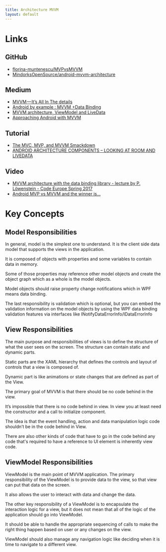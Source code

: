 ```yaml
---
title: Architecture MVVM
layout: default
---
```


# Links

## GitHub

- [florina-muntenescu/MVPvsMVVM](https://github.com/florina-muntenescu/MVPvsMVVM)
- [MindorksOpenSource/android-mvvm-architecture](https://github.com/MindorksOpenSource/android-mvvm-architecture)

## Medium

- [MVVM — It’s All In The details](https://medium.com/upday-devs/mvvm-its-all-in-the-implementation-details-40ed24871a02)
- [Android by example : MVVM +Data Binding](https://medium.com/@husayn.hakeem/android-by-example-mvvm-data-binding-introduction-part-1-6a7a5f388bf7)
- [MVVM architecture, ViewModel and LiveData](https://proandroiddev.com/mvvm-architecture-viewmodel-and-livedata-part-1-604f50cda1)
- [Approaching Android with MVVM](https://labs.ribot.co.uk/approaching-android-with-mvvm-8ceec02d5442)


## Tutorial

- [The MVC, MVP, and MVVM Smackdown](https://academy.realm.io/posts/eric-maxwell-mvc-mvp-and-mvvm-on-android/)
- [ANDROID ARCHITECTURE COMPONENTS – LOOKING AT ROOM AND LIVEDATA ](https://riggaroo.co.za/android-architecture-components-looking-room-livedata-part-1/)

## Video

- [MVVM architecture with the data binding library - lecture by P. Löwenstein - Code Europe Spring 2017](https://www.youtube.com/watch?v=BYw7ubEFIV8)
- [Android MVP vs MVVM and the winner is...](https://www.youtube.com/watch?v=ugpC98LcNqA)


# Key Concepts

## Model Responsibilities

In general, model is the simplest one to understand. It is the client side data model that supports the views in the application.

It is composed of objects with properties and some variables to contain data in memory.

Some of those properties may reference other model objects and create the object graph which as a whole is the model objects.

Model objects should raise property change notifications which in WPF means data binding.

The last responsibility is validation which is optional, but you can embed the validation information on the model objects by using the WPF data binding validation features via interfaces like INotifyDataErrorInfo/IDataErrorInfo

## View Responsibilities

The main purpose and responsibilities of views is to define the structure of what the user sees on the screen. The structure can contain static and dynamic parts.

Static parts are the XAML hierarchy that defines the controls and layout of controls that a view is composed of.

Dynamic part is like animations or state changes that are defined as part of the View.

The primary goal of MVVM is that there should be no code behind in the view.

It’s impossible that there is no code behind in view. In view you at least need the constructor and a call to initialize component.

The idea is that the event handling, action and data manipulation logic code shouldn’t be in the code behind in View.

There are also other kinds of code that have to go in the code behind any code that's required to have a reference to UI element is inherently view code.

## ViewModel Responsibilities

ViewModel is the main point of MVVM application. The primary responsibility of the ViewModel is to provide data to the view, so that view can put that data on the screen.

It also allows the user to interact with data and change the data.

The other key responsibility of a ViewModel is to encapsulate the interaction logic for a view, but it does not mean that all of the logic of the application should go into ViewModel.

It should be able to handle the appropriate sequencing of calls to make the right thing happen based on user or any changes on the view.

ViewModel should also manage any navigation logic like deciding when it is time to navigate to a different view.
